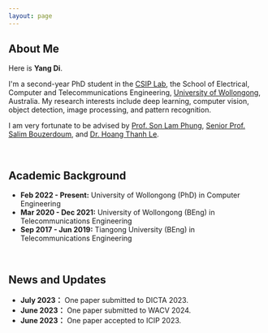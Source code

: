 ```yaml
---
layout: page
---
```


## About Me

Here is **Yang Di**.

I'm a second-year PhD student in the [CSIP Lab](https://www.uow.edu.au/engineering-information-sciences/research/signals-information-and-communications-research-institute-sicom/), the School of Electrical, Computer and Telecommunications Engineering, [University of Wollongong](https://www.uow.edu.au/), Australia. My research interests include deep learning, computer vision, object detection, image processing, and pattern recognition.

I am very fortunate to be advised by [Prof. Son Lam Phung](https://scholars.uow.edu.au/lam-phung), [Senior Prof. Salim Bouzerdoum](https://scholars.uow.edu.au/a-bouzerdoum), and [Dr. Hoang Thanh Le](https://scholars.uow.edu.au/thanh-le-hoang).

<br>

## Academic Background

- **Feb 2022 - Present:** University of Wollongong (PhD) in Computer Engineering
- **Mar 2020 - Dec 2021:** University of Wollongong (BEng) in Telecommunications Engineering
- **Sep 2017 - Jun 2019:** Tiangong University (BEng) in Telecommunications Engineering

<br>

## News and Updates

- **July 2023：** One paper submitted to DICTA 2023.
- **June 2023：** One paper submitted to WACV 2024.
- **June 2023：** One paper accepted to ICIP 2023.
